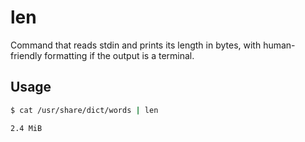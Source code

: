 # len

Command that reads stdin and prints its length in bytes, with human-friendly
formatting if the output is a terminal.

## Usage

```sh
$ cat /usr/share/dict/words | len

2.4 MiB
```
